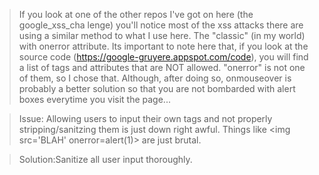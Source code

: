 >If you look at one of the other repos I've got on here (the google_xss_cha lenge) you'll notice most of the xss attacks there are using a similar method to what I use here. The "classic" (in my world) <img> with onerror attribute. Its important to note here that, if you look at the source code (https://google-gruyere.appspot.com/code), you will find a list of tags and attributes that are NOT allowed. "onerror" is not one of them, so I chose that. Although, after doing so, onmouseover is probably a better solution so that you are not bombarded with alert boxes everytime you visit the page... 

>Issue: Allowing users to input their own tags and not properly stripping/sanitzing them is just down right awful. Things like &lt;img src='BLAH' onerror=alert(1)&gt; are just brutal.

>Solution:Sanitize all user input thoroughly.
